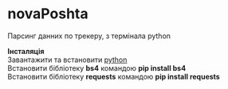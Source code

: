 # novaPoshta
Парсинг данних по трекеру, з термінала python

**Інсталяція**  
Завантажити та встановити [python](https://www.python.org/)  
Встановити бібліотеку **bs4** командою **pip install bs4**    
Встановити бібліотеку **requests** командою **pip install requests**

